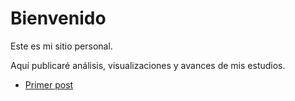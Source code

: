 # Bienvenido

Este es mi sitio personal.

Aquí publicaré análisis, visualizaciones y avances de mis estudios.

- [Primer post](_posts/2024-05-07-primer-post.md)
